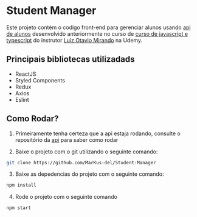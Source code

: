 # Student Manager

Este projeto contém o codigo front-end para gerenciar alunos usando [api de alunos](https://github.com/MarKus-del/Example_api_rest) desenvolvido anteriormente no curso de [curso de javascript e typescript](https://www.udemy.com/course/curso-de-javascript-moderno-do-basico-ao-avancado/) do instrutor [Luiz Otavio Mirando](https://www.udemy.com/user/luiz-otavio-miranda/) na Udemy.

## Principais bibliotecas utilizadads

+ ReactJS
+ Styled Components
+ Redux
+ Axios
+ Eslint

## Como Rodar?

1. Primeiramente tenha certeza que a api estaja rodando, consulte o repositório da [api](https://github.com/MarKus-del/Example_api_rest) para saber como rodar

2. Baixe o projeto com o git utilizando o seguinte comando:
```bash
git clone https://github.com/MarKus-del/Student-Manager
```

3. Baixe as depedencias do projeto com o seguinte comando:
```bash
npm install
```

4. Rode o projeto com o seguinte comando
```bash
npm start
```
